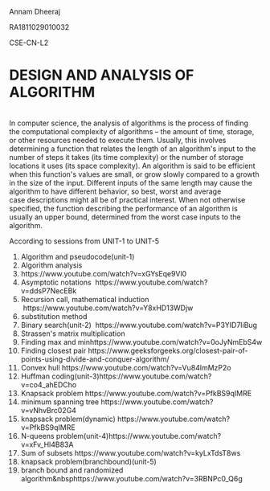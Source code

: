 <p>Annam Dheeraj</p>
<p>RA1811029010032</p>
<p>CSE-CN-L2</p>
<h1>DESIGN AND ANALYSIS OF ALGORITHM</h1>
<p><br />In&nbsp;computer science, the&nbsp;analysis of algorithms&nbsp;is the process of finding the&nbsp;computational complexity&nbsp;of algorithms &ndash; the amount of time, storage, or other resources needed to&nbsp;execute them. Usually, this involves determining a&nbsp;function&nbsp;that relates the length of an algorithm's input to the number of steps it takes (its&nbsp;time complexity) or the number of storage locations it uses (its&nbsp;space complexity). An algorithm is said to be efficient when this function's values are small, or grow slowly compared to a growth in the size of the input. Different inputs of the same length may cause the algorithm to have different behavior, so&nbsp;best, worst and average case&nbsp;descriptions might all be of practical interest. When not otherwise specified, the function describing the performance of an algorithm is usually an&nbsp;upper bound, determined from the worst case inputs to the algorithm.</p>
<p>According to sessions from UNIT-1 to UNIT-5</p>
<ol>
<li>Algorithm and pseudocode(unit-1)</li>
<li>Algorithm analysis&nbsp;&nbsp;</li>
<li>https://www.youtube.com/watch?v=xGYsEqe9Vl0</li>
<li>Asymptotic notations&nbsp;&nbsp;https://www.youtube.com/watch?v=ddsP7NecEBk</li>
<li>Recursion call, mathematical induction&nbsp; &nbsp;https://www.youtube.com/watch?v=Y8xHD13WDjw</li>
<li>substitution method</li>
<li>Binary search(unit-2)&nbsp;&nbsp;https://www.youtube.com/watch?v=P3YID7liBug</li>
<li>Strassen's matrix multiplication&nbsp;&nbsp;</li>
<li>Finding max and minhttps://www.youtube.com/watch?v=0oJyNmEbS4w</li>
<li>Finding closest pair&nbsp;https://www.geeksforgeeks.org/closest-pair-of-points-using-divide-and-conquer-algorithm/</li>
<li>Convex hull&nbsp;https://www.youtube.com/watch?v=Vu84lmMzP2o</li>
<li>Huffman coding(unit-3)https://www.youtube.com/watch?v=co4_ahEDCho</li>
<li>Knapsack problem&nbsp;https://www.youtube.com/watch?v=PfkBS9qIMRE</li>
<li>minimum spanning tree&nbsp;https://www.youtube.com/watch?v=vNhvBrc02G4</li>
<li>knapsack problem(dynamic)&nbsp;https://www.youtube.com/watch?v=PfkBS9qIMRE</li>
<li>N-queens problem(unit-4)https://www.youtube.com/watch?v=xFv_Hl4B83A</li>
<li>Sum of subsets&nbsp;https://www.youtube.com/watch?v=kyLxTdsT8ws</li>
<li>knapsack problem(branchbound)(unit-5)</li>
<li>branch bound and randomized algorithm&amp;nbsphttps://www.youtube.com/watch?v=3RBNPc0_Q6g</li>
</ol>
